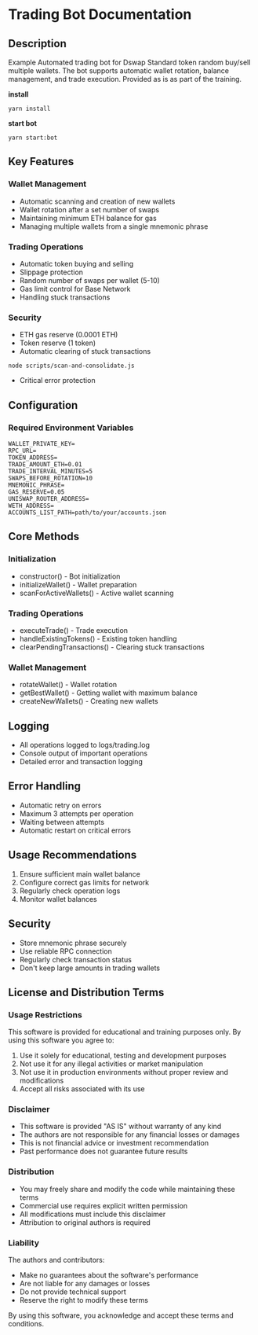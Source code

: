 # Trading Bot Documentation

## Description
Example Automated trading bot for Dswap Standard token random buy/sell multiple wallets. The bot supports automatic wallet rotation, balance management, and trade execution. 
Provided as is as part of the training.

**install**
```
yarn install
```
**start bot**
```
yarn start:bot
```

## Key Features

### Wallet Management
- Automatic scanning and creation of new wallets
- Wallet rotation after a set number of swaps
- Maintaining minimum ETH balance for gas
- Managing multiple wallets from a single mnemonic phrase

### Trading Operations
- Automatic token buying and selling
- Slippage protection
- Random number of swaps per wallet (5-10)
- Gas limit control for Base Network
- Handling stuck transactions

### Security
- ETH gas reserve (0.0001 ETH)
- Token reserve (1 token)
- Automatic clearing of stuck transactions
```
node scripts/scan-and-consolidate.js
```
- Critical error protection

## Configuration

### Required Environment Variables
```
WALLET_PRIVATE_KEY=
RPC_URL=
TOKEN_ADDRESS=
TRADE_AMOUNT_ETH=0.01
TRADE_INTERVAL_MINUTES=5
SWAPS_BEFORE_ROTATION=10
MNEMONIC_PHRASE=
GAS_RESERVE=0.05
UNISWAP_ROUTER_ADDRESS=
WETH_ADDRESS=
ACCOUNTS_LIST_PATH=path/to/your/accounts.json
```


## Core Methods

### Initialization
- constructor() - Bot initialization
- initializeWallet() - Wallet preparation
- scanForActiveWallets() - Active wallet scanning

### Trading Operations
- executeTrade() - Trade execution
- handleExistingTokens() - Existing token handling
- clearPendingTransactions() - Clearing stuck transactions

### Wallet Management
- rotateWallet() - Wallet rotation
- getBestWallet() - Getting wallet with maximum balance
- createNewWallets() - Creating new wallets

## Logging
- All operations logged to logs/trading.log
- Console output of important operations
- Detailed error and transaction logging

## Error Handling
- Automatic retry on errors
- Maximum 3 attempts per operation
- Waiting between attempts
- Automatic restart on critical errors

## Usage Recommendations
1. Ensure sufficient main wallet balance
2. Configure correct gas limits for network
3. Regularly check operation logs
4. Monitor wallet balances

## Security
- Store mnemonic phrase securely
- Use reliable RPC connection
- Regularly check transaction status
- Don't keep large amounts in trading wallets

## License and Distribution Terms

### Usage Restrictions
This software is provided for educational and training purposes only. By using this software you agree to:

1. Use it solely for educational, testing and development purposes
2. Not use it for any illegal activities or market manipulation
3. Not use it in production environments without proper review and modifications
4. Accept all risks associated with its use

### Disclaimer
- This software is provided "AS IS" without warranty of any kind
- The authors are not responsible for any financial losses or damages
- This is not financial advice or investment recommendation
- Past performance does not guarantee future results

### Distribution
- You may freely share and modify the code while maintaining these terms
- Commercial use requires explicit written permission
- All modifications must include this disclaimer
- Attribution to original authors is required

### Liability
The authors and contributors:
- Make no guarantees about the software's performance
- Are not liable for any damages or losses
- Do not provide technical support
- Reserve the right to modify these terms

By using this software, you acknowledge and accept these terms and conditions.